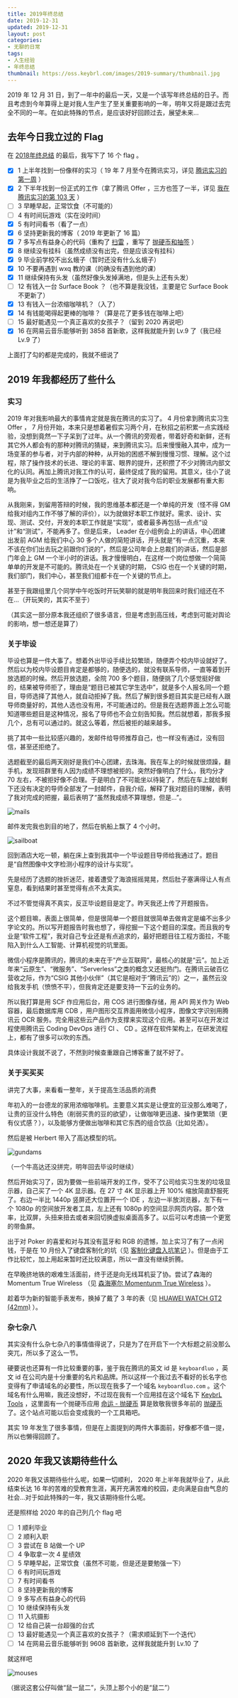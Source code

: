 ```yaml
---
title: 2019年终总结
date: 2019-12-31
updated: 2019-12-31
layout: post
categories:
- 无聊的日常
tags:
- 人生经验
- 年终总结
thumbnail: https://oss.keybrl.com/images/2019-summary/thumbnail.jpg
---
```


2019 年 12 月 31 日，到了一年中的最后一天，又是一个该写年终总结的日子。而且考虑到今年算得上是对我人生产生了至关重要影响的一年，明年又将是跟过去完全不同的一年。在如此特殊的节点，是应该好好回顾过去，展望未来...

## 去年今日我立过的 Flag

在 [2018年终总结](/boring-2018-12-31-summary/) 的最后，我写下了 16 个 flag 。

- [x] 1 上半年找到一份像样的实习（ 19 年 7 月至今在腾讯实习，详见 [腾讯实习的第一周](/boring-2019-07-13-my-first-week-in-tencent/) ）
- [x] 2 下半年找到一份正式的工作（拿了腾讯 Offer ，三方也签了一半，详见 [我在腾讯实习的第 103 天](/boring-2019-10-12-offer-from-tencent/) ）
- [ ] 3 早睡早起，正常饮食（不可能的）
- [ ] 4 有时间玩游戏（实在没时间）
- [x] 5 有时间看书（看了一点）
- [x] 6 坚持更新我的博客（ 2019 年更新了 16 篇）
- [x] 7 多写点有益身心的代码（重构了 [扫雷](https://mines.keybrl.com/#/difficulty) ，重写了 [抛硬币和抽签](https://tools.keyboardluo.com/#/fate/flip-a-coin) ）
- [x] 8 继续没有挂科（虽然成绩没有出完，但是应该没有挂科）
- [x] 9 毕业前学校不出幺蛾子（暂时还没有什么幺蛾子）
- [x] 10 不要再遇到 wxq 教的课（的确没有遇到他的课）
- [x] 11 继续保持有头发（虽然好像头发掉满地，但是头上还有头发）
- [ ] 12 有钱入一台 Surface Book ？（也不算是我没钱，主要是它 Surface Book 不更新了）
- [x] 13 有钱入一台浓缩咖啡机？（入了）
- [x] 14 有钱能喝得起更棒的咖啡？（算是花了更多钱在咖啡上吧）
- [ ] 15 最好能遇见一个真正喜欢的女孩子？（留到 2020 再说吧）
- [x] 16 在网易云音乐能够听到 3858 首新歌，这样我就能升到 Lv.9 了（我已经 Lv.9 了）

上面打了勾的都是完成的，我就不细说了

## 2019 年我都经历了些什么

### 实习

2019 年对我影响最大的事情肯定就是我在腾讯的实习了。 4 月份拿到腾讯实习生 Offer ， 7 月份开始，本来只是想着暑假实习两个月，在秋招之前积累一点实践经验，没想到竟然一下子呆到了过年。从一个腾讯的旁观者，带着好奇和新鲜，还有其它外人都会有的那种对腾讯的猜疑，来到腾讯实习。后来慢慢融入其中，成为一场变革的参与者，对于内部的种种，从开始的困惑不解到慢慢习惯、理解。这个过程，除了操作技术的长进、理论的丰富、眼界的提升，还积攒了不少对腾讯内部文化的认同。再加上腾讯对我工作的认可，最终促成了我的留用。其意义，往小了说是为我毕业之后的生活挣了一口饭吃，往大了说对我今后的职业发展都有重大影响。

从我刚来，到留用答辩的时候，我的思维基本都还是一个单纯的开发（怪不得 GM 给我对组内工作不够了解的评价），以为就做好本职工作就好。需求、设计、实现、测试、交付，开发的本职工作就是“实现”，或者最多再包括一点点“设计”和“测试”，不能再多了。但是后来， Leader 在小组例会上的讲话，中心团建出发前 AGM 给我们中心 30 多个人做的简短讲话，开头就是“有一点沉重，本来不该在你们出去玩之前跟你们说的”，然后是公司年会上总裁们的讲话，然后是部门年会上 GM 一个半小时的讲话。我才慢慢明白，在这样一个岗位想做一个简简单单的开发是不可能的。腾讯处在一个关键的时期， CSIG 也在一个关键的时期，我们部门，我们中心，甚至我们组都卡在一个关键的节点上。

甚至于我跟组里几个同学中午吃饭时开玩笑聊的就是明年我回来时我们组还在不在...（开玩笑的，其实不至于）

（其实这一部分原本我还组织了很多语言，但是考虑到高压线，考虑到可能对舆论的影响，想一想还是算了）

### 关于毕设

毕设也算是一件大事了。想着外出毕设手续比较繁琐，随便弄个校内毕设就好了。然后以为校内毕设题目肯定是都够的，随便选的，就没有联系导师，一直等着到开放选题的时候。然后开放选题，全院 700 多个题目，随便挑了几个感觉挺好做的，结果被导师拒了，理由是“题目已被其它学生选中”，就是多个人报名同一个题目，导师选择了其他人，就自动拒掉了我。然后了解到很多题目其实是已经有人跟导师商量好的，其他人选也没有用，不可能通过的。但是我在选题界面上怎么可能知道哪些题目是这种情况，报名了导师也不会立刻告知我。然后就想着，那我多报几个，总有可以通过的。就这么等着，然后被拒的越来越多。

挑了其中一些比较感兴趣的，发邮件给导师推荐自己，也一样没有通过，没有回信，甚至还拒绝了。

选题截至的最后两天刚好是我们中心团建，去珠海。我在车上的时候就很烦躁，翻手机，发现班群里有人因为成绩不理想被拒的。突然好像明白了什么，我均分才 70 左右，不被拒好像不合理。于是明白了不可能坐以待毙了，然后在车上就给剩下还没有决定的导师全部发了一封邮件，自我介绍，解释了我对题目的理解，表明了我对完成的把握，最后表明了“虽然我成绩不算理想，但是...”。

![mails](https://oss.keybrl.com/images/2019-summary/mails.png)

邮件发完我也到目的地了，然后在帆船上飘了 4 个小时。

![sailboat](https://oss.keybrl.com/images/2019-summary/sailboat.jpg)

回到酒店大吃一顿，躺在床上查到我其中一个毕设题目导师给我通过了。题目是“自然图像中文字检测小程序的设计与实现”。

先是经历了选题的挫折迷茫，接着遭受了海浪摇摇晃晃，然后肚子塞满得让人有点窒息，看到结果时甚至觉得有点不太真实。

不过不管觉得真不真实，反正毕设题目是定了。昨天我还上传了开题报告。

这个题目嘛，表面上很简单，但是很简单一个题目就很简单去做肯定是编不出多少字论文的。所以写开题报告时我也想了，得挖掘一下这个题目的深度。而且我的专业是“软件工程”，我对自己专业还是有点追求的，最好把题目往工程方面拉，不能陷入到什么人工智能、计算机视觉的坑里面。

微信小程序是腾讯的，腾讯的未来在于“产业互联网”，最核心的就是“云”。加上近年来“云原生”、“微服务”、“Serverless”之类的概念又还挺热门。在腾讯云破百亿营收之际，作为“CSIG 其他小伙伴”（其它是相对于“腾讯云”的）之一，虽然云没给我发手机（愤愤不平），但我肯定还是要支持一下云的业务的。

所以我打算是用 SCF 作应用后台，用 COS 进行图像存储，用 API 网关作为 Web 容器，最后数据库用 CDB ，用户图形交互界面用微信小程序，图像文字识别用腾讯云 OCR 服务。完全用这些云产品作为支撑来实现这个应用。甚至可以在开发过程使用腾讯云 Coding DevOps 进行 CI 、 CD 。这样在软件架构上，在研发流程上，都有了很多可以吹的东西。

具体设计我就不说了，不然到时候查重跟自己博客重了就不好了。

### 关于买买买

讲完了大事，来看看一整年，关于提高生活品质的消费

年初入的一台德龙的家用浓缩咖啡机。主要意义其实是让便宜的豆没那么难喝了，让贵的豆没什么特色（削弱买贵的豆的欲望），让做咖啡更迅速、操作更繁琐（更有仪式感？），以及能够方便做出咖啡和其它东西的组合饮品（比如兑酒）。

然后是被 Herbert 带入了高达模型的坑。

![gundams](https://oss.keybrl.com/images/2019-summary/gundams.jpg)

（一个牛高达还没拼完，明年回去毕设时继续）

然后开始实习了，因为要做一些前端开发的工作，受不了公司给实习生发的垃圾显示器，自己买了一个 4K 显示器。在 27 寸 4K 显示器上开 100% 缩放简直舒服死了。右边一半比 1440p 竖屏还大位置开一个 IDE ，左边一半放浏览器，左下有一个 1080p 的空间放开发者工具，左上还有 1080p 的空间显示网页内容。那个效率，比双屏，头扭来扭去或者来回切换虚拟桌面高多了。以后可以考虑搞一个更宽的带鱼屏。

出于对 Poker 的喜爱和对与其没有蓝牙和 RGB 的遗憾，加上实习了有了一点闲钱，于是在 10 月份入了键盘客制化的坑（见 [客制化键盘入坑笔记](/boring-2019-10-18-my-first-custom-keyboard/) ）。但是由于工作比较忙，加上用起来暂时还比较满意，所以一直没有继续折腾。

在早晚挤地铁的艰难生活面前，终于还是向无线耳机妥了协。尝试了森海的 Momentum True Wireless （见 [森海塞尔 Momentunm True Wireless](/buybuybuy-2019-10-20-momentum-true-wireless/) ）。

趁着华为新的智能手表发布，换掉了戴了 3 年的表（见 [HUAWEI WATCH GT2 (42mm)](/buybuybuy-2019-11-15-huawei-watch-gt2-42mm/) ）。

### 杂七杂八

其实没有什么杂七杂八的事情值得说了，只是为了在开启下一个大标题之前没那么突兀，所以多了这么一节。

硬要说也还算有一件比较重要的事，鉴于我在腾讯的英文 id 是 `keyboardluo` ，英文 id 在公司内是十分重要的名片和品牌。所以这样一个我过去不看好的长名字也变得有了申请域名的必要性，所以现在我多了一个域名 `keyboardluo.com` 。这个域名有什么用嘛，我还没想好，不过现在我有一个应用挂在这个域名下 [KeybrL Tools](https://tools.keyboardluo.com/) ，这里面有一个抛硬币应用 [命运 - 抛硬币](https://tools.keyboardluo.com/#/fate/flip-a-coin) 算是致敬我很多年前的 [抛硬币](https://coin.keybrl.com) 了。这个站点可能以后会变成我的一个工具箱吧。

其实 19 年发生了很多事情，但是在上面提到的两件大事面前，好像都不值一提，所以也懒得回顾了。

## 2020 年我又该期待些什么

2020 年我又该期待些什么呢，如果一切顺利， 2020 年上半年我就毕业了，从此结束长达 16 年的苦难的受教育生涯，离开充满苦难的校园，走向满是自由气息的社会...对于如此特殊的一年，我又该期待些什么呢。

还是照样给 2020 年的自己列几个 flag 吧

- [ ] 1 顺利毕业
- [ ] 2 顺利入职
- [ ] 3 尝试在 B 站做一个 UP
- [ ] 4 争取拿一次 4 星绩效
- [ ] 5 早睡早起，正常饮食（虽然不可能，但是还是要勉强一下）
- [ ] 6 有时间玩游戏
- [ ] 7 有时间看书
- [ ] 8 坚持更新我的博客
- [ ] 9 多写点有益身心的代码
- [ ] 10 继续保持有头发
- [ ] 11 入坑摄影
- [ ] 12 给自己装一台超强的台式
- [ ] 13 最好能遇见一个真正喜欢的女孩子？（需求顺延到下一个迭代）
- [ ] 14 在网易云音乐能够听到 9608 首新歌，这样我就能升到 Lv.10 了

就这样吧

![mouses](https://oss.keybrl.com/images/2019-summary/mouses.jpg)

（据说这套公仔叫做“鼠一鼠二”，头顶上那个小的是“鼠二”）
